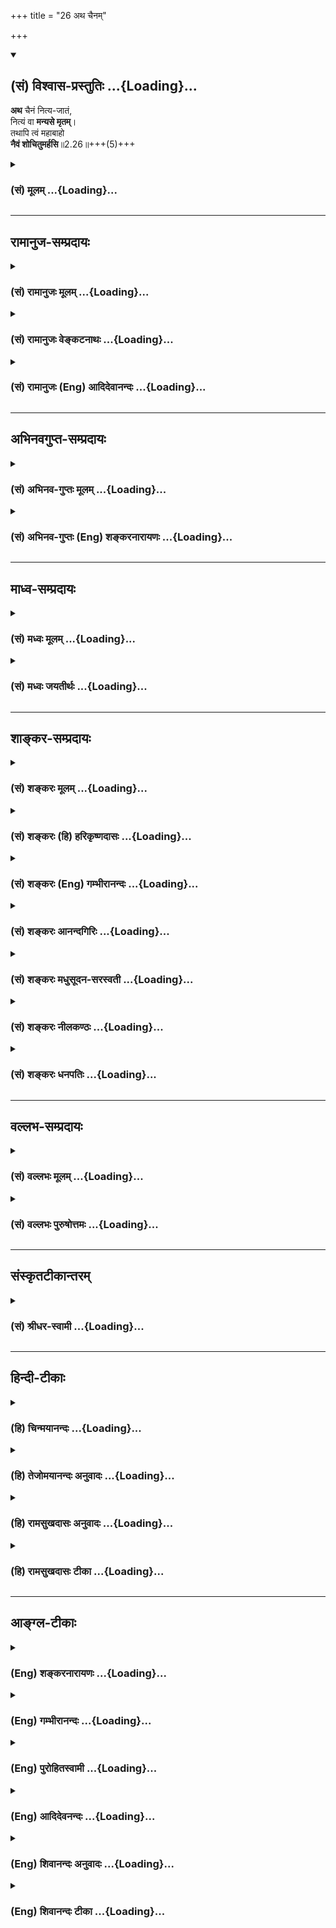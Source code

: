 +++
title = "26 अथ चैनम्"

+++
<div class="js_include" newlevelforh1="2" title="(सं) विश्वास-प्रस्तुतिः" unfilled url="/purANam_vaiShNavam/mahAbhAratam/06-bhIShma-parva/03-bhagavad-gItA-parva/saMskRtam/vishvAsa-prastutiH/02_sAnkhya-yogaH_sarva-/26_atha_chainam.md">
<details open><summary><h2>(सं) विश्वास-प्रस्तुतिः ...{Loading}...</h2></summary>

**अथ** चैनं नित्य-जातं,  
नित्यं वा **मन्यसे मृतम्**।  
तथापि त्वं महाबाहो  
**नैवं शोचितुमर्हसि**॥2.26॥+++(5)+++
</details>
</div>
<div class="js_include collapsed" newlevelforh1="3" title="(सं) मूलम्" unfilled url="/purANam_vaiShNavam/mahAbhAratam/06-bhIShma-parva/03-bhagavad-gItA-parva/saMskRtam/mUlam/02_sAnkhya-yogaH_sarva-/26_atha_chainam.md">
<details><summary><h3>(सं) मूलम् ...{Loading}...</h3></summary>

अथ चैनं नित्यजातं नित्यं वा मन्यसे मृतम्।  
तथापि त्वं महाबाहो नैवं शोचितुमर्हसि।।2.26।।
</details>
</div>


_________________
## रामानुज-सम्प्रदायः
<div class="js_include collapsed" newlevelforh1="3" title="(सं) रामानुजः मूलम्" unfilled url="/purANam_vaiShNavam/mahAbhAratam/06-bhIShma-parva/03-bhagavad-gItA-parva/saMskRtam/rAmAnujaH/mUlam/02_sAnkhya-yogaH_sarva-/26_atha_chainam.md">
<details><summary><h3>(सं) रामानुजः मूलम् ...{Loading}...</h3></summary>

।।2.26।।**अथ नित्यजातं नित्यमृतं** देहम् एव **एनम्** आत्मानं
**मनुषे** न देहातिरिक्तम् उक्तलक्षणं **तथापि** एवम् अतिमात्रं
**शोचितुं न अर्हसि।** परिणामस्वभावस्य देहस्य उत्पत्तिविनाशयोः
अवर्जनीयत्वात्।  

</details>
</div>
<div class="js_include collapsed" newlevelforh1="3" title="(सं) रामानुजः वेङ्कटनाथः" unfilled url="/purANam_vaiShNavam/mahAbhAratam/06-bhIShma-parva/03-bhagavad-gItA-parva/saMskRtam/rAmAnujaH/venkaTanAthaH/02_sAnkhya-yogaH_sarva-/26_atha_chainam.md">
<details><summary><h3>(सं) रामानुजः वेङ्कटनाथः ...{Loading}...</h3></summary>

  
  
।।2.26।। एवं देहातिरिक्तात्माभ्युपगमे शोकनिमित्ताभाव उक्तः अथ
नास्तिकदृष्ट्या देहात्मवादेऽपि शोकनिमित्तं नास्तीत्युच्यते अथ चेत्यादिना
श्लोकत्रयेण। अथ इति पक्षान्तरारम्भार्थः प्रश्नार्थो वा अभ्युपगमार्थो वा।
वाशब्दोऽपि विशेषणद्वयसमुच्चयार्थः। नित्यजातं नित्यमृतं
नियतोत्पत्तिनाशमित्यर्थः। उत्तरश्लोके चेममर्थं प्रपञ्चयिष्यति। नहि
नित्यस्य जातत्वमृतत्वसम्भवः। न च जन्ममरणक्रियास्वरूपं नित्यत्वेन  
  
विशेषयितुं शक्यम्। व्यस्तस्य
नित्यशब्दस्यात्मविशेषणत्वभ्रमव्युदासायनित्यजातम् इतिवत्नित्यमृतम् इति
समस्योक्तम्। देहमिति विशेषणादिसामर्थ्यफलितमुक्तम्। एवेति चशब्दार्थः।
अवधारणफलितमाह न देहेति। पूर्वमात्मनो नाशाभावाच्छोकप्रसङ्ग एव
नास्तीत्युक्तम् इदानीं देहतयाभिमतस्यात्मनो नाशे सत्यपि
दुष्परिहरत्वान्महाबाहुस्त्वं नातीव शोचितुमर्हसीत्यभिप्रायेणएवं शब्दः।
यद्वा पूर्वं देहातिरिक्तात्माभ्युपगमात्परलोकादिभयेनातिमात्रशोकोऽपि
युज्यते। इदानीं तु संसारमोचकादिवन्महाबाहोस्तव अतिमात्रप्रीतिस्थाने
कथमतिमात्रशोक इति भावः। त्वं महाबाहो इति शूरस्य ते स्वपरमरणोद्वेगो न
युक्त इत्याकूतम्। प्रतिज्ञाया हेतुसाकाङ्क्षत्वादुत्तरश्लोकस्थं वा
विशेषणद्वयसूचितं वा हेतुं निष्कृष्याह परिणामेति।  
  
  
  

</details>
</div>
<div class="js_include collapsed" newlevelforh1="3" title="(सं) रामानुजः (Eng) आदिदेवानन्दः" unfilled url="/purANam_vaiShNavam/mahAbhAratam/06-bhIShma-parva/03-bhagavad-gItA-parva/saMskRtam/rAmAnujaH/english/AdidevAnandaH/02_sAnkhya-yogaH_sarva-/26_atha_chainam.md">
<details><summary><h3>(सं) रामानुजः (Eng) आदिदेवानन्दः ...{Loading}...</h3></summary>

2.26 Besides, if you consider this self as identical with the body,
which is constantly born and constantly dies - which is nothing other
than these characteristics of the body mentioned above -, even then it
does not become you to feel grief; because, birth and death are
inevitable for the body, whose nature is modification.

</details>
</div>


_________________
## अभिनवगुप्त-सम्प्रदायः
<div class="js_include collapsed" newlevelforh1="3" title="(सं) अभिनव-गुप्तः मूलम्" unfilled url="/purANam_vaiShNavam/mahAbhAratam/06-bhIShma-parva/03-bhagavad-gItA-parva/saMskRtam/abhinava-guptaH/mUlam/02_sAnkhya-yogaH_sarva-/26_atha_chainam.md">
<details><summary><h3>(सं) अभिनव-गुप्तः मूलम् ...{Loading}...</h3></summary>

।।2.27।। अथ वैनमिति। अथाप्येनं देहं मन्यसे नित्यजातं प्रवाहस्याविनाशात्
तथापि न शोच्यता। क्षणिकप्रक्रियया वा नित्यविनाशिनम् तथापि का शोच्यता एवं
यद्यात्मनः तत्तद्देहयोगवियोगाभ्यां +++(S K तद्देहयोग (K संयोग)+++ नित्यजातत्वं
नित्यमृतत्वं वा मन्यसे तथापि सर्वथा शोचनं प्रामाणिकानामयुक्तम् +++(N
प्राकरणि )+++।  

</details>
</div>
<div class="js_include collapsed" newlevelforh1="3" title="(सं) अभिनव-गुप्तः (Eng) शङ्करनारायणः" unfilled url="/purANam_vaiShNavam/mahAbhAratam/06-bhIShma-parva/03-bhagavad-gItA-parva/saMskRtam/abhinava-guptaH/english/shankaranArAyaNaH/02_sAnkhya-yogaH_sarva-/26_atha_chainam.md">
<details><summary><h3>(सं) अभिनव-गुप्तः (Eng) शङ्करनारायणः ...{Loading}...</h3></summary>

2.26 Atha va etc. On the other hand if you deam 'This' to be the body
and to be born constantly,-because its stream does not stop-even then,
there is no necessity to lament. Or, if, following the \[Vainasika
Buddhists' ;\] doctrine of continuous decay of things, you deem This to
be constantly dying, even then where is the need for lamenting ; If you,
in the same manner, deem the Self to be constantly born or to be
constantly dying on account of Its contacts and separations with bodies,
even then it is unwarranted, on every account, on the part of the men of
rational thinking, to lament. Otherwise this \[division of\] permanence
and impermanence does not stand reasoning. For-

</details>
</div>


_________________
## माध्व-सम्प्रदायः
<div class="js_include collapsed" newlevelforh1="3" title="(सं) मध्वः मूलम्" unfilled url="/purANam_vaiShNavam/mahAbhAratam/06-bhIShma-parva/03-bhagavad-gItA-parva/saMskRtam/madhvaH/mUlam/02_sAnkhya-yogaH_sarva-/26_atha_chainam.md">
<details><summary><h3>(सं) मध्वः मूलम् ...{Loading}...</h3></summary>

।।2.26।। अस्त्वेवमात्मनो नित्यत्वम् तथापि देहसंयोगवियोगात्मकजनिमृती स्त
एवेत्यत आह अथ चेति।  

</details>
</div>
<div class="js_include collapsed" newlevelforh1="3" title="(सं) मध्वः जयतीर्थः" unfilled url="/purANam_vaiShNavam/mahAbhAratam/06-bhIShma-parva/03-bhagavad-gItA-parva/saMskRtam/madhvaH/jayatIrthaH/02_sAnkhya-yogaH_sarva-/26_atha_chainam.md">
<details><summary><h3>(सं) मध्वः जयतीर्थः ...{Loading}...</h3></summary>

।।2.26।। ननु सर्वशङ्कोद्धारेणात्मनित्यत्वं प्रतिपाद्य
तस्मादेवमित्युपसंहृतं तत्किंअथ च इति पुनरुच्यते
इत्यतोऽङ्गीकृत्यात्मनित्यत्वं प्रकारान्तरेण शोकशङ्केयमित्याशयेनाह
**अस्त्वेव**मिति। युद्धे च मृतिर्नियता जनिमृतिनिमित्तं च दुःखं
मदीयानां भविष्यतीति ममैव शोक इति शङ्काशेषः। अनेन पूर्वार्धोऽपि
व्याख्यातः। अत एव **देह**संयोगवियोगात्म**कजनिमृती** इत्युक्तम्।
अन्यथा देहसंयोगवियोगावित्येव वा जनिमृती इत्येव वा ब्रूयात्। स्त एव
इत्यनेन नित्यशब्दोऽवधारणार्थ इत्युक्तं भवति। अस्त्वेवमात्मनो
नित्यत्वमिति वदताआत्मनोऽनित्यत्वमभ्युपगम्येदमुच्यते इति मायावादिनो
व्याख्यानं निरस्तं भवति। ध्रुवं जन्म मृतस्य च 2।27
इत्युत्तरवाक्यविरोधात्अव्यक्तादीनि 2।28 इत्यनेनापि विरोधात्।  

</details>
</div>


_________________
## शाङ्कर-सम्प्रदायः
<div class="js_include collapsed" newlevelforh1="3" title="(सं) शङ्करः मूलम्" unfilled url="/purANam_vaiShNavam/mahAbhAratam/06-bhIShma-parva/03-bhagavad-gItA-parva/saMskRtam/shankaraH/mUlam/02_sAnkhya-yogaH_sarva-/26_atha_chainam.md">
<details><summary><h3>(सं) शङ्करः मूलम् ...{Loading}...</h3></summary>

।।2.26।।  
अथ च इति अभ्युपगमार्थः। एनं प्रकृतमात्मानं नित्यजातं लोकप्रसिद्ध्या
प्रत्यनेकशरीरोत्पत्ति जातो जात इति मन्यसे तथा प्रतितत्तद्विनाशं नित्यं
वा मन्यसे मृतं मृतो मृत इति तथापि तथाभावेऽपि आत्मनि त्वं महाबाहो न एवं
शोचितुमर्हसि जन्मवतो नाशो नाशवतो जन्मश्चेत्येताववश्यंभाविनाविति।।  
तथा च सति  
  

</details>
</div>
<div class="js_include collapsed" newlevelforh1="3" title="(सं) शङ्करः (हि) हरिकृष्णदासः" unfilled url="/purANam_vaiShNavam/mahAbhAratam/06-bhIShma-parva/03-bhagavad-gItA-parva/saMskRtam/shankaraH/hindI/harikRShNadAsaH/02_sAnkhya-yogaH_sarva-/26_atha_chainam.md">
<details><summary><h3>(सं) शङ्करः (हि) हरिकृष्णदासः ...{Loading}...</h3></summary>

।।2.26।। औपचारिक रूपसे आत्माकी अनित्यता स्वीकार करके यह कहते हैं  
  
अथ च ये दोनों अव्यय औपचारिक स्वीकृतिके बोधक हैं।  
यदि तू इस आत्माको सदा जन्मनेवाला अर्थात् लोकप्रसिद्धिके अनुसार अनेक
शरीरोंकी प्रत्येक उत्पत्तिके  
  
साथसाथ उत्पन्न हुआ माने तथा उनके प्रत्येक विनाशके साथसाथ सदा नष्ट हुआ
माने।  
तो भी अर्थात् ऐसे नित्य जन्मने और नित्य मरनेवाले आत्माके निमित्त भी हे
महाबाहो तुझे इस प्रकार शोक करना उचित नहीं है क्योंकि जन्मनेवालेका मरण और
मरनेवालेका जन्म यह दोनों अवश्य ही होनेवाले हैं।  
  
  
  

</details>
</div>
<div class="js_include collapsed" newlevelforh1="3" title="(सं) शङ्करः (Eng) गम्भीरानन्दः" unfilled url="/purANam_vaiShNavam/mahAbhAratam/06-bhIShma-parva/03-bhagavad-gItA-parva/saMskRtam/shankaraH/english/gambhIrAnandaH/02_sAnkhya-yogaH_sarva-/26_atha_chainam.md">
<details><summary><h3>(सं) शङ्करः (Eng) गम्भीरानन्दः ...{Loading}...</h3></summary>

2.26 This (verse), 'On the other hand,' etc., is uttered assuming that
the Self is transient. Atha ca, on the other hand, if ( conveys the
sense of assumption ); following ordinary experience, manyase, you
think; enam, this One, the Self under discussion; is nityajatam, born
continually, becomes born with the birth of each of the numerous bodies;
va, or; nityam, constantly; mrtam, dies, along with the death of each of
these (bodies); tatha api, even then, even if the Self be of that
nature; tvam, you; maha-baho, O mighty-armed one; na arhasi, ought not;
socitum, to grieve; evam, thus, since that which is subject to birth
will die, and that which is subject to death will be born; these two are
inevitable.

</details>
</div>
<div class="js_include collapsed" newlevelforh1="3" title="(सं) शङ्करः आनन्दगिरिः" unfilled url="/purANam_vaiShNavam/mahAbhAratam/06-bhIShma-parva/03-bhagavad-gItA-parva/saMskRtam/shankaraH/AnandagiriH/02_sAnkhya-yogaH_sarva-/26_atha_chainam.md">
<details><summary><h3>(सं) शङ्करः आनन्दगिरिः ...{Loading}...</h3></summary>

।।2.26।। आत्मनो नित्यत्वस्य प्रागेव
सिद्धत्वादुत्तरश्लोकानुपपत्तिरित्याशङ्क्याह **आत्मन इति।**
अनित्यत्वमिति च्छेदः शाक्यानां लोकायतानां वा मतमिदमा परामृश्यते।
श्रोतुरर्जुनस्य पूर्वोक्तमात्मयाथात्म्यं श्रुत्वापि
तस्मिन्निर्धारणासिद्धेर्द्वयोर्मतयोरन्यतरमताभ्युपगमः शङ्कितस्तदर्थो
निपातद्वयप्रयोग इत्याह **अथ** **चेति।** प्रकृतस्यात्मनो
नित्यत्वादिलक्षणस्य पुनःपुनर्जातत्वाभिमानो मानाभावादसंभवीत्याह
**लोकेति।** नित्यजातत्वाभिनिवेशे पौनःपुन्येन मृतत्वाभिनिवेशो व्याहतः
स्यादित्याशङ्क्याह **तथेति।** परकीयमतमनुभाषितमभ्युपेत्यअहो बत महत्पापं
कर्तुं व्यवसिता वयम् इत्यादेस्तदीयशोकस्य निरवकाशत्वमित्याह
**तथापीति।** एवमर्जुनस्य दृश्यमानमनुशोकप्रकारं दर्शयित्वा तस्य
कर्तुमयोग्यत्वे हेतुमाह **जन्मवत इति।** जन्मवतो नाशो नाशवतश्च
जन्मेत्येताववश्यंभाविनौ मिथो व्याप्ताविति योजना।  

</details>
</div>
<div class="js_include collapsed" newlevelforh1="3" title="(सं) शङ्करः मधुसूदन-सरस्वती" unfilled url="/purANam_vaiShNavam/mahAbhAratam/06-bhIShma-parva/03-bhagavad-gItA-parva/saMskRtam/shankaraH/madhusUdana-sarasvatI/02_sAnkhya-yogaH_sarva-/26_atha_chainam.md">
<details><summary><h3>(सं) शङ्करः मधुसूदन-सरस्वती ...{Loading}...</h3></summary>

।।2.26।। एवमात्मनो निर्विकारत्वेनाशोच्यत्वमुक्तम्। इदानीं
विकारवत्त्वमभ्युपेत्यापि श्लोकद्वयेनाशोच्यत्वं प्रतिपादयति भगवान् तत्र
आत्मा ज्ञानस्वरूपः प्रतिक्षणविनाशीत सौगताः देह एवात्मा स च
स्थिरोऽप्यनुक्षणपरिणामी जायते नश्यति चेति  
  
प्रत्यक्षसिद्धमेवैतदिति लोकायतिकाः। देहातिरिक्तोऽपि देहेन सहैव जायते
नश्यति चेत्यन्ये। सर्गाद्यकाल एवाकाशवज्जायते देहभेदेऽप्यनुवर्तमान
एवाकल्पस्थायी नश्यति प्रलय इत्यपरे। नित्यएवात्मा जायते म्रियते चेति
तार्किकाः। तथाहि प्रेत्यभावो जन्म सचापूर्वदेहेन्द्रियादिसंबन्धः। एवं
मरणमपि पूर्वदेहेन्द्रियादिविच्छेदः। इदं चोभयं
धर्माधर्मनिमित्तत्वात्तदाधारस्य नित्यस्यैव मुख्यम्। अनित्यस्य तु
कृतहान्यकृताभ्यागमप्रसङ्गेन धर्माधर्माधारत्वानुपपत्तेर्न जन्ममरणे मुख्ये
इति वदन्ति। नित्यस्याप्यात्मनः कर्णशष्कुलीजन्मनाप्याकाशस्येव देहजन्मना
जन्म तन्नाशाच्च मरणं तदुभयमौपाधिकममुख्यमेवेत्यन्ये।
तत्रानित्यत्वपक्षेऽपि शोच्यत्वमात्मनो निषेधति अथेति पक्षान्तरे।
चोप्यर्थे। यदि  
  
दुर्बोधत्वादात्मवस्तुनोऽसकृच्छ्रवणेऽप्यवधारणासामर्थ्यान्मदुक्तपक्षानङ्गीकारेण
पक्षान्तरमभ्युपैषि तत्राप्यनित्यत्वपक्षमेवाश्रित्य यद्येनमात्मानं
नित्यजातं नित्यमृतं वा मन्यसे। वाशब्दाश्चार्थे। क्षणिकत्वपक्षे नित्यं
प्रतिक्षणं पक्षान्तरे आवश्यकत्वान्नित्यं नियतं जातोऽयं मृतोऽयमिति
लौकिकप्रत्ययवशेन यदि कल्पयसि तथापि हे महाबाहो पुरुषधौरेयेति सोपहासम्।  
  
कुमताभ्युपगमात्त्वय्येतादृशी कुदृष्टिर्न संभवतीति सानुकम्पं वा। एवंअहो
बत महत्पापं कर्तुं व्यवसिता वयम् इत्यादि यथा शोचसि एवं प्रकारमनुशोकं
कर्तुं स्वयमपि त्वं तादृश एव सन्नार्हसि योग्यो न भवसि क्षणिकत्वपक्षे
देहात्मवादपक्षे देहेन सह जन्मविनाशपक्षे च जन्मान्तराभावेन पापभयासंभवात्
पापभयेनैव खलु त्वमनुशोचसि तच्चैतादृशे दर्शने न संभवतीत्यर्थः।  
  
क्षणिकत्वपक्षे च दृष्टमपि दुःखं न संभवति
बन्धुविनाशदर्शित्वाभावादित्यधिकम्। पक्षान्तरे दृष्टदुःखनिमित्तं  
  
शोकमभ्यनुज्ञातुमेवकारः। दृष्टदुःखनिमित्तशोकसंभवेऽप्यदृष्टदुःखनिमित्तः
शोकः सर्वथा नोचित इत्यर्थः प्रथमश्लोकस्य।  

</details>
</div>
<div class="js_include collapsed" newlevelforh1="3" title="(सं) शङ्करः नीलकण्ठः" unfilled url="/purANam_vaiShNavam/mahAbhAratam/06-bhIShma-parva/03-bhagavad-gItA-parva/saMskRtam/shankaraH/nIlakaNThaH/02_sAnkhya-yogaH_sarva-/26_atha_chainam.md">
<details><summary><h3>(सं) शङ्करः नीलकण्ठः ...{Loading}...</h3></summary>

।।2.26।। एवं तत्त्वदृष्ट्या शोको नोचित इत्युक्तं इदानीं
प्राकृतजनदृष्ट्यापि शोको नोचित इत्याह **अथचेति।** नित्यं नियमेन जातं
नित्यजातमिति चार्वाकपक्षः। नित्यं सर्वदा जातमिति क्षणिकविज्ञानवादिपक्षः।
नित्यश्चासौ अपूर्वदेहेन्द्रियसंबन्धाज्जातश्चेति तार्किकादिपक्षः। एवं
नित्यं वा मन्यसे मृतमित्यपि योज्यम्। पक्षत्रयेऽपि शोको न युक्तः। महाबाहो
इति युद्धार्थमुत्साहयति।  

</details>
</div>
<div class="js_include collapsed" newlevelforh1="3" title="(सं) शङ्करः धनपतिः" unfilled url="/purANam_vaiShNavam/mahAbhAratam/06-bhIShma-parva/03-bhagavad-gItA-parva/saMskRtam/shankaraH/dhanapatiH/02_sAnkhya-yogaH_sarva-/26_atha_chainam.md">
<details><summary><h3>(सं) शङ्करः धनपतिः ...{Loading}...</h3></summary>

।।2.26।। प्रौढ्या आत्मनो नित्यत्वं वेदबाह्यवादिसिद्धान्तमभ्युपेत्यापि
शोकमपाकरोति **अथेति।** अथशब्दः पक्षान्तराभ्युपगमार्थः। एनं लोकदृष्ट्या
प्रत्यनेकशरीरोत्पत्तिं जातो जात इति मन्यसे तथातद्विनाशं नित्यं वा
मन्यसे। उपलक्ष्णमेतद्भाष्यं नास्तिकोक्तपक्षान्तराणामपि। यद्वा इतरेषां
मतानामत्रोपपादनमविवक्षितं प्रयोजनाभावात् अतस्थूलमताभ्युपगमेऽपि शोको न
कार्यः किमुत वैदिकमताङ्गीकार इति फलितार्थस्य विवक्षित्वात्। महाबाहो इति
संबोधयन् शोकमकृत्वा बाह्वोर्महत्त्वं सार्थकं कुर्विति सूचयति।  

</details>
</div>


_________________
## वल्लभ-सम्प्रदायः
<div class="js_include collapsed" newlevelforh1="3" title="(सं) वल्लभः मूलम्" unfilled url="/purANam_vaiShNavam/mahAbhAratam/06-bhIShma-parva/03-bhagavad-gItA-parva/saMskRtam/vallabhaH/mUlam/02_sAnkhya-yogaH_sarva-/26_atha_chainam.md">
<details><summary><h3>(सं) वल्लभः मूलम् ...{Loading}...</h3></summary>

।।2.26।। अथेति पक्षान्तरे। लौकायतिकमते स्थित्वाऽऽत्मानं नित्यं सदा जातं
मृतं मन्यसे तथापि न शोचितुमर्हसि।  

</details>
</div>
<div class="js_include collapsed" newlevelforh1="3" title="(सं) वल्लभः पुरुषोत्तमः" unfilled url="/purANam_vaiShNavam/mahAbhAratam/06-bhIShma-parva/03-bhagavad-gItA-parva/saMskRtam/vallabhaH/puruShottamaH/02_sAnkhya-yogaH_sarva-/26_atha_chainam.md">
<details><summary><h3>(सं) वल्लभः पुरुषोत्तमः ...{Loading}...</h3></summary>

  
  
।।2.26।। एवं
विद्वत्सिद्धान्तमुक्त्वाऽविद्वत्सिद्वान्तेनापि शोकं
कर्तुं नार्हसीत्याह अथ चेति। अथ च पक्षान्तरेण। एनं नित्यजातं तत्तद्देहेन
सह जातं तस्मिन्मृते मृतं वा मन्यसे तथापि त्वं एनं शोचितुं नार्हसि।
यतस्त्वं महाबाहुः। अत्रायमर्थः नित्यस्यास्य जन्ममरणज्ञानं तु
देहाध्यासेनैव भवति। तथासति स्वबाहुबलादिनाशः क्व।  
  
  
  

</details>
</div>


_________________
## संस्कृतटीकान्तरम्
<div class="js_include collapsed" newlevelforh1="3" title="(सं) श्रीधर-स्वामी" unfilled url="/purANam_vaiShNavam/mahAbhAratam/06-bhIShma-parva/03-bhagavad-gItA-parva/saMskRtam/shrIdhara-svAmI/02_sAnkhya-yogaH_sarva-/26_atha_chainam.md">
<details><summary><h3>(सं) श्रीधर-स्वामी ...{Loading}...</h3></summary>

।।2.26।। तदेवमात्मनो जन्मविनाशाभावान्न शोकः कार्य इत्युक्तम्। इदानीं
देहेन सहात्मनो जन्म तद्विनाशेन च विनाशमङ्गीकृत्यापि शोको न कार्य इत्याह
**अथ चेति।** अथ च यद्यप्येनमात्मानं नित्यं सर्वदा तत्तद्देहे जाते जातं
मन्यसे तथा तद्देहे मृते मृतं मन्यसे
पुण्यपापयोस्तत्फलभूतयोर्जन्ममरणयोरात्मगामित्वात् तथापि त्वं शोचितुं
नार्हसि।  

</details>
</div>


_________________
## हिन्दी-टीकाः
<div class="js_include collapsed" newlevelforh1="3" title="(हि) चिन्मयानन्दः" unfilled url="/purANam_vaiShNavam/mahAbhAratam/06-bhIShma-parva/03-bhagavad-gItA-parva/hindI/chinmayAnandaH/02_sAnkhya-yogaH_sarva-/26_atha_chainam.md">
<details><summary><h3>(हि) चिन्मयानन्दः ...{Loading}...</h3></summary>

।।2.26।। 26 और 27 इन दो श्लोकों में भगवान् श्रीकृष्ण ने भौतिकवादी
विचारकों का दृष्टिकोण केवल तर्क के लिए प्रस्तुत किया है। इस मत के अनुसार
केवल प्रत्यक्ष प्रमाण ही ज्ञान का साधन है अर्थात् इन्द्रियों को जो ज्ञात
है केवल वही सत्य है। इस प्रकार मानने पर उन्हें यह स्वीकार करना पड़ता है
कि जीवन असंख्य जन्म और मृत्युओं की एक धारा या प्रवाह है। वस्तुयें
निरन्तर उत्पन्न और नष्ट होती हैं और उनके मत के अनुसार यही जीवन है।
श्रीकृष्ण कहते हैं कि यदि जन्ममृत्यु का यह निरन्तर प्रवाह ही जीवन हो तब
भी हे शक्तिशाली अर्जुन तुमको शोक नहीं करना चाहिये। क्योंकि  

</details>
</div>
<div class="js_include collapsed" newlevelforh1="3" title="(हि) तेजोमयानन्दः अनुवादः" unfilled url="/purANam_vaiShNavam/mahAbhAratam/06-bhIShma-parva/03-bhagavad-gItA-parva/hindI/tejomayAnandaH/anuvAdaH/02_sAnkhya-yogaH_sarva-/26_atha_chainam.md">
<details><summary><h3>(हि) तेजोमयानन्दः अनुवादः ...{Loading}...</h3></summary>

।।2.26।। और यदि तुम आत्मा को नित्य जन्मने और नित्य मरने वाला मानो तो
भी, हे महाबाहो ! इस प्रकार शोक करना तुम्हारे लिए उचित नहीं है।।

</details>
</div>
<div class="js_include collapsed" newlevelforh1="3" title="(हि) रामसुखदासः अनुवादः" unfilled url="/purANam_vaiShNavam/mahAbhAratam/06-bhIShma-parva/03-bhagavad-gItA-parva/hindI/rAmasukhadAsaH/anuvAdaH/02_sAnkhya-yogaH_sarva-/26_atha_chainam.md">
<details><summary><h3>(हि) रामसुखदासः अनुवादः ...{Loading}...</h3></summary>

।।2.26।। हे महाबाहो ! अगर तुम इस देहीको नित्य पैदा होनेवाला अथवा नित्य
मरनेवाला भी मानो, तो भी तुम्हें इस प्रकार शोक नहीं करना चाहिये।

</details>
</div>
<div class="js_include collapsed" newlevelforh1="3" title="(हि) रामसुखदासः टीका" unfilled url="/purANam_vaiShNavam/mahAbhAratam/06-bhIShma-parva/03-bhagavad-gItA-parva/hindI/rAmasukhadAsaH/TIkA/02_sAnkhya-yogaH_sarva-/26_atha_chainam.md">
<details><summary><h3>(हि) रामसुखदासः टीका ...{Loading}...</h3></summary>

।।2.26।।***व्याख्या--*'अथ चैनं ৷৷. शोचितुमर्हसि'--**भगवान् यहाँ
पक्षान्तररमें **'अथ च'** और **'मन्यसे'** पद देकर कहते हैं कि यद्यपि
सिद्धान्तकी और सच्ची बात यही है कि देही किसी भी कालमें जन्मने-मरनेवाला
नहीं है (गीता 2। 20), तथापि अगर तुम सिद्धान्तसे बिलकुल विरुद्ध बात भी
मान लो कि देही नित्य जन्मनेवाला और नित्य मरनेवाला है, तो भी तुम्हें शोक
नहीं होना चाहिये। कारण कि जो जन्मेगा, वह मरेगा ही और जो मरेगा, वह
जन्मेगा ही--इस नियमको कोई टाल नहीं सकता।  
अगर बीजको पृथ्वीमें बो दिया जाय, तो वह फूलकर अङ्कुर दे देता है और वही
अङ्कुर क्रमशः बढ़कर वृक्षरूप हो जाता है। इसमें सूक्ष्म दृष्टिसे देखा जाय
कि क्या वह बीज एक क्षण भी एकरूपसे रहा; पृथ्वीमें वह पहले अपने कठोररूपको
छोड़कर कोमलरूपमें हो गया, फिर कोमल-रूपको छोड़कर अङ्कुररूपमें हो गया,
इसके बाद अङ्कुरूपको छोड़कर वृक्षरूपमें हो गया और अन्तमें आयु समाप्त
होनेपर वह सूख गया। इस तरह बीज एक क्षण भी एकरूपसे नहीं रहा, प्रत्युत
प्रतिक्षण बदलता रहा। अगर बीज एक क्षण भी एकरूपसे रहता, तो वृक्षके
सूखनेतककी क्रिया कैसे होती; उसने पहले रूपको छोड़ा--यह उसका मरना हुआ, और
दूसरे रूपको धारण किया-- यह उसका जन्मना हुआ। इस तरह वह प्रतिक्षण ही
जन्मता-मरता रहा। बीजकी ही तरह यह शरीर है। बहुत सूक्ष्मरूपसे वीर्यका
जन्तु रजके साथ मिला। वह बढ़ते-बढ़ते बच्चेके रूपमें हो गया और फिर जन्म
गया। जन्मके बाद वह बढ़ा, फिर घटा और अन्तमें मर गया। इस तरह शरीर एक क्षण
भी एकरूपसे न रहकर बदलता रहा अर्थात् प्रतिक्षण जन्मता-मरता रहा।  
भगवान् कहते हैं कि अगर तुम शरीरकी तरह शरीरीको भी नित्य जन्मने-मरनेवाला
मान लो, तो भी यह शोकका विषय नहीं हो सकता।

</details>
</div>


_________________
## आङ्ग्ल-टीकाः
<div class="js_include collapsed" newlevelforh1="3" title="(Eng) शङ्करनारायणः" unfilled url="/purANam_vaiShNavam/mahAbhAratam/06-bhIShma-parva/03-bhagavad-gItA-parva/english/shankaranArAyaNaH/02_sAnkhya-yogaH_sarva-/26_atha_chainam.md">
<details><summary><h3>(Eng) शङ्करनारायणः ...{Loading}...</h3></summary>

2.26. On the other hand, if you deem This as being born constantly or as
dying constantly, even then, O mighty-armed one, you should not lament
This.

</details>
</div>
<div class="js_include collapsed" newlevelforh1="3" title="(Eng) गम्भीरानन्दः" unfilled url="/purANam_vaiShNavam/mahAbhAratam/06-bhIShma-parva/03-bhagavad-gItA-parva/english/gambhIrAnandaH/02_sAnkhya-yogaH_sarva-/26_atha_chainam.md">
<details><summary><h3>(Eng) गम्भीरानन्दः ...{Loading}...</h3></summary>

2.26 On the other hand, if you think this One is born continually or
dies constantly, even then, O mighty-armed one, you ought not to grieve
thus.

</details>
</div>
<div class="js_include collapsed" newlevelforh1="3" title="(Eng) पुरोहितस्वामी" unfilled url="/purANam_vaiShNavam/mahAbhAratam/06-bhIShma-parva/03-bhagavad-gItA-parva/english/purohitasvAmI/02_sAnkhya-yogaH_sarva-/26_atha_chainam.md">
<details><summary><h3>(Eng) पुरोहितस्वामी ...{Loading}...</h3></summary>

2.26 Even if thou thinkest of It as constantly being born, constantly
dying, even then, O Mighty Man, thou still hast no cause to grieve.

</details>
</div>
<div class="js_include collapsed" newlevelforh1="3" title="(Eng) आदिदेवनन्दः" unfilled url="/purANam_vaiShNavam/mahAbhAratam/06-bhIShma-parva/03-bhagavad-gItA-parva/english/AdidevanandaH/02_sAnkhya-yogaH_sarva-/26_atha_chainam.md">
<details><summary><h3>(Eng) आदिदेवनन्दः ...{Loading}...</h3></summary>

2.26 Or if you hold this self as being constantly born and as constantly
dying, even then, O mighty-armed one, it does not become you to feel
grief.

</details>
</div>
<div class="js_include collapsed" newlevelforh1="3" title="(Eng) शिवानन्दः अनुवादः" unfilled url="/purANam_vaiShNavam/mahAbhAratam/06-bhIShma-parva/03-bhagavad-gItA-parva/english/shivAnandaH/anuvAdaH/02_sAnkhya-yogaH_sarva-/26_atha_chainam.md">
<details><summary><h3>(Eng) शिवानन्दः अनुवादः ...{Loading}...</h3></summary>

2.26 But even if thou thinkest of It as being constantly born and
constantly dying, even then, O mighty-armed, thou shouldst not grieve.

</details>
</div>
<div class="js_include collapsed" newlevelforh1="3" title="(Eng) शिवानन्दः टीका" unfilled url="/purANam_vaiShNavam/mahAbhAratam/06-bhIShma-parva/03-bhagavad-gItA-parva/english/shivAnandaH/TIkA/02_sAnkhya-yogaH_sarva-/26_atha_chainam.md">
<details><summary><h3>(Eng) शिवानन्दः टीका ...{Loading}...</h3></summary>

2.26 अथ now; च and; एनम् this (Self); नित्यजातम् constantly born;
नित्यम् constantly; वा or; मन्यसे thinkest; मृतम् dead; तथापि even then;
त्वम् thou; महाबाहो mightyarmed; न not; एवम् thus; शोचितुम् to grieve;
अर्हसि (thou) oughtest.Commentary Lord Krishna here; for the sake of
argument; takes up the popular supposition. Granting that the Self is
again and again born whenever a body comes into being; and again and
again dies whenever the body dies; O mightyarmed (O Arjuna of great
valour and strength); thou shouldst not grieve thus; because birth is
inevitable to want is dead and death is inevitable to what is born. This
is the inexorable or unrelenting Law of Nature.

</details>
</div>
